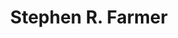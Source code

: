 ---
authors:
- admin
email: "sfarmer@bu.edu"
organizations:
- name: Professor

role: Professor
social:
- icon: envelope
  icon_pack: fas
  link: mailto:sfarmer@bu.edu
- icon: orcid
  icon_pack: ai
  link: https://orcid.org/0000-0003-2483-2795
superuser: false
title: Stephen R. Farmer
user_groups:
- Meet the Authors
---